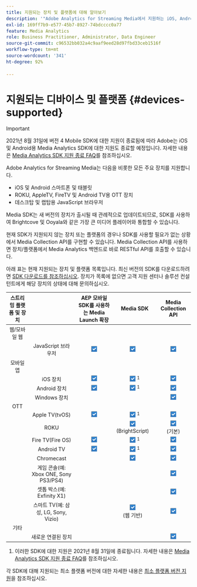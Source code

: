 ```yaml
---
title: 지원되는 장치 및 플랫폼에 대해 알아보기
description: '"Adobe Analytics for Streaming Media에서 지원하는 iOS, Android, OTT 장치 및 JavaScript 브라우저와 같은 주요 장치에 대해 알아봅니다."'
exl-id: 169ff7b9-e577-45b7-8927-74bdcccc0a77
feature: Media Analytics
role: Business Practitioner, Administrator, Data Engineer
source-git-commit: c96532bb032a4c9aaf9eed28d97fbd33ceb1516f
workflow-type: tm+mt
source-wordcount: '341'
ht-degree: 92%

---
```


# 지원되는 디바이스 및 플랫폼 {#devices-supported}

>[!IMPORTANT]
>
>2021년 8월 31일에 버전 4 Mobile SDK에 대한 지원이 종료됨에 따라 Adobe는 iOS 및 Android용 Media Analytics SDK에 대한 지원도 종료할 예정입니다.  자세한 내용은 [Media Analytics SDK 지원 종료 FAQ](/help/sdk-implement/end-of-support-faqs.md)를 참조하십시오.

Adobe Analytics for Streaming Media는 다음을 비롯한 모든 주요 장치를 지원합니다.

* iOS 및 Android 스마트폰 및 태블릿
* ROKU, AppleTV, FireTV 및 Android TV용 OTT 장치
* 데스크탑 및 랩탑용 JavaScript 브라우저

Media SDK는 새 버전의 장치가 출시될 때 관례적으로 업데이트되므로, SDK를 사용하여 Brightcove 및 Ooyala와 같은 가장 큰 미디어 플레이어와 통합할 수 있습니다.

현재 SDK가 지원되지 않는 장치 또는 플랫폼의 경우나 SDK를 사용할 필요가 없는 상황에서 Media Collection API를 구현할 수 있습니다. Media Collection API를 사용하면 장치/플랫폼에서 Media Analytics 백엔드로 바로 RESTful API를 호출할 수 있습니다.

아래 표는 현재 지원되는 장치 및 플랫폼 목록입니다. 최신 버전의 SDK를 다운로드하려면 [SDK 다운로드를 참조하십시오](https://experienceleague.adobe.com/docs/media-analytics/using/sdk-implement/download-sdks.html?lang=kr). 장치가 목록에 없으면 고객 지원 센터나 솔루션 컨설턴트에게 해당 장치의 상태에 대해 문의하십시오.

| 스트리밍 플랫폼 및 장치 |  | AEP 모바일 SDK를 사용하는 Media Launch 확장 | Media SDK | Media Collection API |
|:---------------------------:|:-----------------------------------------------:|:----------------------------:|:-------------------:|:--------------------:|
| 웹/모바일 웹 |  |  |  |  |
|  | JavaScript 브라우저 | ![](/help/assets/icon-blue-check.png) | ![](/help/assets/icon-blue-check.png)    | ![](/help/assets/icon-blue-check.png) |
| 모바일 앱 |  |  |  |  |
|  | iOS 장치 | ![](/help/assets/icon-blue-check.png) | ![](/help/assets/icon-blue-check.png) <sup>1</sup> | ![](/help/assets/icon-blue-check.png) |
|  | Android 장치 | ![](/help/assets/icon-blue-check.png) | ![](/help/assets/icon-blue-check.png) <sup>1</sup> | ![](/help/assets/icon-blue-check.png) |
|  | Windows 장치 |  |  | ![](/help/assets/icon-blue-check.png) |
| OTT |  |  |  |  |
|  | Apple TV(tvOS) | ![](/help/assets/icon-blue-check.png) | ![](/help/assets/icon-blue-check.png) <sup>1</sup> | ![](/help/assets/icon-blue-check.png) |
|  | ROKU |  | ![](/help/assets/icon-blue-check.png)   <br>(BrightScript)    | ![](/help/assets/icon-blue-check.png)<br>(기본) |
|  | Fire TV(Fire OS) | ![](/help/assets/icon-blue-check.png) | ![](/help/assets/icon-blue-check.png) <sup>1</sup> | ![](/help/assets/icon-blue-check.png) |
|  | Android TV | ![](/help/assets/icon-blue-check.png) | ![](/help/assets/icon-blue-check.png) <sup>1</sup> | ![](/help/assets/icon-blue-check.png) |
|  | Chromecast |  | ![](/help/assets/icon-blue-check.png)    | ![](/help/assets/icon-blue-check.png) |
|  | 게임 콘솔(예: Xbox ONE, Sony PS3/PS4) |  |  | ![](/help/assets/icon-blue-check.png) |
|  | 셋톱 박스(예: Exfinity X1) |  |  | ![](/help/assets/icon-blue-check.png) |
|  | 스마트 TV(예: 삼성, LG, Sony, Vizio) |  | ![](/help/assets/icon-blue-check.png)   <br>(웹 기반)    | ![](/help/assets/icon-blue-check.png) |
| 기타 |  |  |  |  |
|  | 새로운 연결된 장치 |  |  | ![](/help/assets/icon-blue-check.png) |

1. 이러한 SDK에 대한 지원은 2021년 8월 31일에 종료됩니다. 자세한 내용은 [Media Analytics SDK 지원 종료 FAQ](/help/sdk-implement/end-of-support-faqs.md)를 참조하십시오.

각 SDK에 대해 지원되는 최소 플랫폼 버전에 대한 자세한 내용은 [최소 플랫폼 버전 지원](https://experienceleague.adobe.com/docs/media-analytics/using/sdk-implement/setup/setup-overview.html?lang=kr)을 참조하십시오.
